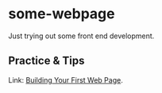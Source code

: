 # some-webpage

Just trying out some front end development.

## Practice & Tips

Link: [Building Your First Web Page](https://learn.shayhowe.com/html-css/building-your-first-web-page/).
